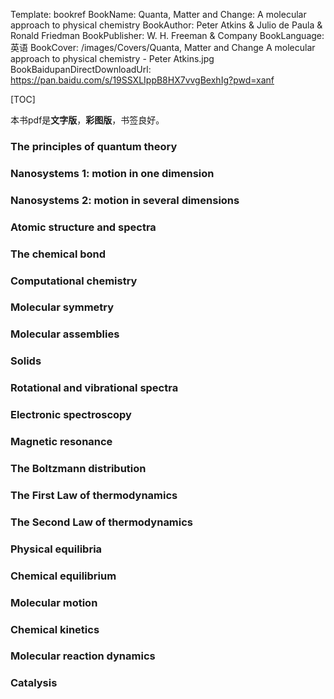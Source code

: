 Template: bookref
BookName: Quanta, Matter and Change: A molecular approach to physical chemistry
BookAuthor: Peter Atkins & Julio de Paula & Ronald Friedman
BookPublisher: W. H. Freeman & Company
BookLanguage: 英语
BookCover: /images/Covers/Quanta, Matter and Change A molecular approach to physical chemistry - Peter Atkins.jpg
BookBaidupanDirectDownloadUrl: https://pan.baidu.com/s/19SSXLIppB8HX7vvgBexhIg?pwd=xanf 

[TOC]

本书pdf是**文字版**，**彩图版**，书签良好。

### The principles of quantum theory

### Nanosystems 1: motion in one dimension

### Nanosystems 2: motion in several dimensions

### Atomic structure and spectra

### The chemical bond

### Computational chemistry

### Molecular symmetry

### Molecular assemblies

### Solids

### Rotational and vibrational spectra

### Electronic spectroscopy

### Magnetic resonance

### The Boltzmann distribution

### The First Law of thermodynamics

### The Second Law of thermodynamics

### Physical equilibria

### Chemical equilibrium

### Molecular motion

### Chemical kinetics

### Molecular reaction dynamics

### Catalysis